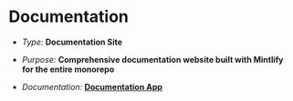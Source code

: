 # Documentation

- _Type:_ **Documentation Site**

- _Purpose:_ **Comprehensive documentation website built with Mintlify for the
  entire monorepo**

- _Documentation:_ **[Documentation App](apps/docs.mdx)**
